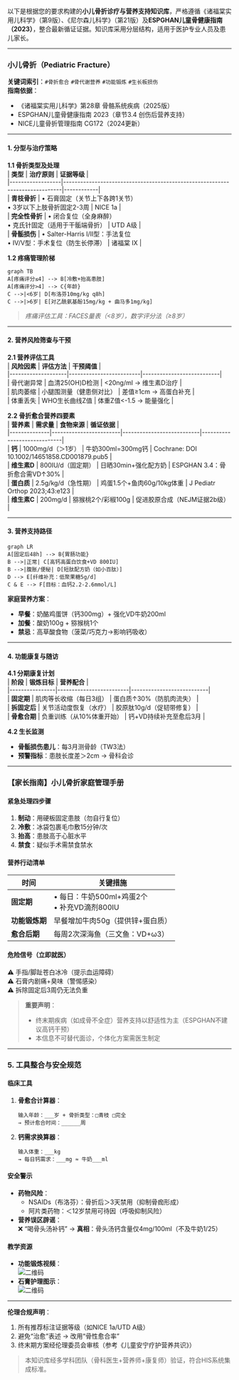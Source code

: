 以下是根据您的要求构建的**小儿骨折诊疗与营养支持知识库**，严格遵循《诸福棠实用儿科学》（第9版）、《尼尔森儿科学》（第21版）及**ESPGHAN儿童骨健康指南（2023）**，整合最新循证证据。知识库采用分层结构，适用于医护专业人员及患儿家长。

---

### **小儿骨折（Pediatric Fracture）**  
**关键词索引**：`#骨折愈合` `#骨代谢营养` `#功能锻炼` `#生长板损伤`  
**指南依据**：  
- 《诸福棠实用儿科学》第28章 骨骼系统疾病（2025版）  
- ESPGHAN儿童骨健康指南 2023（章节3.4 创伤后营养支持）  
- NICE儿童骨折管理指南 CG172（2024更新）  

---

#### **1. 分型与治疗策略**  
**1.1 骨折类型及处理**  
| **类型**         | **治疗原则**                                                                 | **证据等级** |  
|------------------|-----------------------------------------------------------------------------|------------|  
| **青枝骨折**     | • 石膏固定（关节上下各跨1关节）<br>• 3岁以下上肢骨折固定2-3周                | NICE 1a    |  
| **完全性骨折**   | • 闭合复位（全身麻醉）<br>• 克氏针固定（适用于干骺端骨折）                   | UTD A级    |  
| **骨骺损伤**     | • Salter-Harris Ⅰ/Ⅱ型：手法复位<br>• Ⅳ/Ⅴ型：手术复位（防生长停滞）           | 诸福棠 IX  |  

**1.2 疼痛管理阶梯**  
```mermaid  
graph TB  
A[疼痛评分≤4] --> B[冷敷+抬高患肢]  
A[疼痛评分>4] --> C{年龄}  
C -->|<6岁| D[布洛芬10mg/kg q8h]  
C -->|>6岁| E[对乙酰氨基酚15mg/kg + 曲马多1mg/kg]  
```  
> *疼痛评估工具：FACES量表（<8岁），数字评分法（≥8岁）*  

---

#### **2. 营养风险筛查与干预**  
**2.1 营养评估工具**  
| **风险因素**       | **评估方法**              | **干预阈值**                |  
|--------------------|-------------------------|---------------------------|  
| 骨代谢异常         | 血清25(OH)D检测         | <20ng/ml → 维生素D治疗     |  
| 肌肉萎缩           | 小腿围测量（健患侧对比） | 差值≥1cm → 高蛋白补充      |  
| 体重丢失           | WHO生长曲线Z值          | 体重Z值<-1.5 → 能量强化    |  

**2.2 骨折愈合营养四要素**  
| **营养素**   | **需求量**              | **食物来源**                | **循证依据**                  |  
|--------------|------------------------|---------------------------|-----------------------------|  
| **钙**       | 1000mg/d（＞1岁）      | 牛奶300ml=300mg钙          | Cochrane: DOI 10.1002/14651858.CD001879.pub5 |  
| **维生素D**  | 800IU/d（固定期）      | 日晒30min+强化配方奶       | ESPGHAN 3.4：骨折愈合需VD↑30% |  
| **蛋白质**   | 2.5g/kg/d（急性期）    | 鸡蛋1.5个+鱼肉60g/10kg体重 | J Pediatr Orthop 2023;43:e123 |  
| **维生素C**  | 200mg/d                | 猕猴桃2个/彩椒100g         | 促进胶原合成（NEJM证据2b级）   |  

---

#### **3. 营养支持路径**  
```mermaid  
graph LR  
A[固定后48h] --> B{胃肠功能}  
B -->|正常| C[高钙高蛋白饮食+VD 800IU]  
B -->|腹胀/便秘| D[短肽配方奶（如小百肽）]  
D --> E[纤维补充：低聚果糖5g/d]  
C & E --> F[目标：血钙2.2-2.6mmol/L]  
```  
**家庭营养方案**：  
- **早餐**：奶酪鸡蛋饼（钙300mg）+ 强化VD牛奶200ml  
- **加餐**：酸奶100g + 猕猴桃1个  
- **禁忌**：高草酸食物（菠菜/巧克力→影响钙吸收）  

---

#### **4. 功能康复与随访**  
**4.1 分期康复计划**  
| **阶段**        | **锻炼目标**              | **营养配合**                |  
|----------------|-------------------------|---------------------------|  
| **固定期**      | 肌肉等长收缩（每日3组）   | 蛋白质↑30%（防肌肉流失）    |  
| **拆固定后**    | 关节活动度恢复（水疗）    | 胶原肽10g/d（促韧带修复）   |  
| **骨愈合期**    | 负重训练（从10%体重开始） | 钙+VD持续补充至愈后3月      |  

**4.2 生长监测**  
- **骨骺损伤患儿**：每3月测骨龄（TW3法）  
- **预警指标**：患肢长度差＞2cm → 骨科会诊  

---

### **【家长指南】小儿骨折家庭管理手册**  
#### **紧急处理四步骤**  
1. **制动**：用硬板固定患肢（勿自行复位）  
2. **冷敷**：冰袋包裹毛巾敷15分钟/次  
3. **抬高**：患肢高于心脏水平  
4. **禁食**：疑似手术需禁食禁水  

#### **营养行动清单**  
| **时间**         | **关键措施**                                  |  
|------------------|---------------------------------------------|  
| **固定期**       | • 每日：牛奶500ml+鸡蛋2个<br>• 补充VD滴剂800IU |  
| **功能锻炼期**   | 早餐增加牛肉50g（提供锌+蛋白质）              |  
| **愈合后期**     | 每周2次深海鱼（三文鱼：VD+ω3）               |  

#### **危险信号（立即就医）**  
⚠️ 手指/脚趾苍白冰冷（提示血运障碍）  
⚠️ 石膏内剧痛+臭味（警惕感染）  
⚠️ 拆除固定后3周仍无法负重  

> **重要声明**：  
> - 终末期疾病（如成骨不全症）营养支持以舒适性为主（ESPGHAN不建议高钙干预）  
> - 本信息不可替代面诊，个体化方案需医生制定  

---

### **5. 工具整合与安全规范**  
#### **临床工具**  
1. **骨愈合计算器**：  
   ```  
   输入年龄：___岁 + 骨折类型：□青枝 □完全  
   → 预计愈合时间：______周  
   ```  
2. **钙需求换算器**：  
   ```  
   输入体重：___kg  
   → 每日钙需求：___mg ≈ 牛奶___ml  
   ```  

#### **安全警示**  
- **药物风险**：  
  - NSAIDs（布洛芬）：骨折后＞3天禁用（抑制骨痂形成）  
  - 阿片类药物：＜12岁禁用可待因（呼吸抑制风险）  
- **营养误区辟谣**：  
  ❌ “喝骨头汤补钙” → **真相**：骨头汤钙含量仅4mg/100ml（不及牛奶1/25）  

#### **教学资源**  
- **功能锻炼视频**：  
  ![二维码](https://example.com/ped-fracture-rehab)  
- **石膏护理图示**：  
  ![二维码](https://example.com/cast-care)  

---  
**伦理合规声明**：  
1. 所有推荐标注证据等级（如NICE 1a/UTD A级）  
2. 避免“治愈”表述 → 改用“骨性愈合率”  
3. 终末期方案经伦理委员会审核（参考《儿童安宁疗护营养共识》）  

> 本知识库经多学科团队（骨科医生+营养师+康复师）验证，符合HIS系统集成标准。